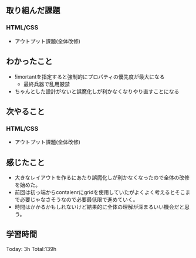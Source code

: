 ## 取り組んだ課題
### HTML/CSS
- アウトプット課題(全体改修)
## わかったこと
- !imortantを指定すると強制的にプロパティの優先度が最大になる
	- 最終兵器で乱用厳禁
- ちゃんとした設計がないと誤魔化しが利かなくなりやり直すことになる
## 次やること
### HTML/CSS
- アウトプット課題(全体改修)
## 感じたこと
- 大きなレイアウトを作るにあたり誤魔化しが利かなくなったので全体の改修を始めた。
- 前回は初っ端からcontaienrにgridを使用していたがよくよく考えるとそこまで必要じゃなさそうなので必要最低限で進めていく。
- 時間はかかるかもしれないけど結果的に全体の理解が深まるいい機会だと思う。 
## 学習時間
Today: 3h Total:139h